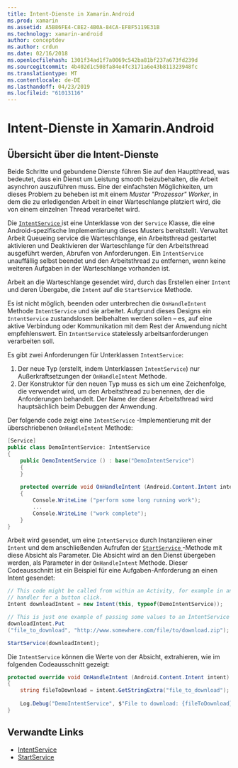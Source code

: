 ```yaml
---
title: Intent-Dienste in Xamarin.Android
ms.prod: xamarin
ms.assetid: A5B86FE4-C8E2-4B0A-84CA-EF8F5119E31B
ms.technology: xamarin-android
author: conceptdev
ms.author: crdun
ms.date: 02/16/2018
ms.openlocfilehash: 1301f34ad1f7a0069c542ba81bf237a673fd239d
ms.sourcegitcommit: 4b402d1c508fa84e4fc3171a6e43b811323948fc
ms.translationtype: MT
ms.contentlocale: de-DE
ms.lasthandoff: 04/23/2019
ms.locfileid: "61013116"
---
```

# <a name="intent-services-in-xamarinandroid"></a>Intent-Dienste in Xamarin.Android

## <a name="intent-services-overview"></a>Übersicht über die Intent-Dienste

Beide Schritte und gebundene Dienste führen Sie auf den Hauptthread, was bedeutet, dass ein Dienst um Leistung smooth beizubehalten, die Arbeit asynchron auszuführen muss. Eine der einfachsten Möglichkeiten, um dieses Problem zu beheben ist mit einem _Muster "Prozessor" Worker_, in dem die zu erledigenden Arbeit in einer Warteschlange platziert wird, die von einem einzelnen Thread verarbeitet wird. 

Die [ `IntentService` ](https://developer.xamarin.com/api/type/Android.App.IntentService/) ist eine Unterklasse von der `Service` Klasse, die eine Android-spezifische Implementierung dieses Musters bereitstellt. Verwaltet Arbeit Queueing service die Warteschlange, ein Arbeitsthread gestartet aktivieren und Deaktivieren der Warteschlange für den Arbeitsthread ausgeführt werden, Abrufen von Anforderungen. Ein `IntentService` unauffällig selbst beendet und den Arbeitsthread zu entfernen, wenn keine weiteren Aufgaben in der Warteschlange vorhanden ist.
 
Arbeit an die Warteschlange gesendet wird, durch das Erstellen einer `Intent` und deren Übergabe, die `Intent` auf die `StartService` Methode.

Es ist nicht möglich, beenden oder unterbrechen die `OnHandleIntent` Methode `IntentService` und sie arbeitet. Aufgrund dieses Designs ein `IntentService` zustandslosen beibehalten werden sollen &ndash; es, auf eine aktive Verbindung oder Kommunikation mit dem Rest der Anwendung nicht empfehlenswert. Ein `IntentService` statelessly arbeitsanforderungen verarbeiten soll.

Es gibt zwei Anforderungen für Unterklassen `IntentService`:

1. Der neue Typ (erstellt, indem Unterklassen `IntentService`) nur Außerkraftsetzungen der `OnHandleIntent` Methode.
2. Der Konstruktor für den neuen Typ muss es sich um eine Zeichenfolge, die verwendet wird, um den Arbeitsthread zu benennen, der die Anforderungen behandelt. Der Name der dieser Arbeitsthread wird hauptsächlich beim Debuggen der Anwendung.

Der folgende code zeigt eine `IntentService` -Implementierung mit der überschriebenen `OnHandleIntent` Methode:

```csharp
[Service]
public class DemoIntentService: IntentService
{
    public DemoIntentService () : base("DemoIntentService")
    {
    }
    
    protected override void OnHandleIntent (Android.Content.Intent intent)
    {
        Console.WriteLine ("perform some long running work");
        ...
        Console.WriteLine ("work complete");
    }
}
```

Arbeit wird gesendet, um eine `IntentService` durch Instanziieren einer `Intent` und dem anschließenden Aufrufen der [ `StartService` ](https://developer.xamarin.com/api/member/Android.Content.Context.StartService/p/Android.Content.Intent/) -Methode mit diese Absicht als Parameter. Die Absicht wird an den Dienst übergeben werden, als Parameter in der `OnHandleIntent` Methode. Dieser Codeausschnitt ist ein Beispiel für eine Aufgaben-Anforderung an einen Intent gesendet: 

```csharp
// This code might be called from within an Activity, for example in an event
// handler for a button click.
Intent downloadIntent = new Intent(this, typeof(DemoIntentService));

// This is just one example of passing some values to an IntentService via the Intent:
downloadIntent.Put
("file_to_download", "http://www.somewhere.com/file/to/download.zip");

StartService(downloadIntent);
```

Die `IntentService` können die Werte von der Absicht, extrahieren, wie im folgenden Codeausschnitt gezeigt:  

```csharp
protected override void OnHandleIntent (Android.Content.Intent intent)
{
    string fileToDownload = intent.GetStringExtra("file_to_download");
    
    Log.Debug("DemoIntentService", $"File to download: {fileToDownload}.");
}
```


## <a name="related-links"></a>Verwandte Links

- [IntentService](https://developer.xamarin.com/api/type/Android.App.IntentService/)
- [StartService](https://developer.xamarin.com/api/member/Android.Content.Context.StartService/p/Android.Content.Intent/)
